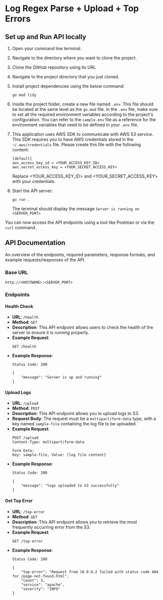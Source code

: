 # Log Regex Parse + Upload + Top Errors

## Set up and Run API locally

1. Open your command line terminal.
2. Navigate to the directory where you want to clone the project.
3. Clone the GitHub repository using its URL
4. Navigate to the project directory that you just cloned.
5. Install project dependencies using the below command:

    ```
    go mod tidy
    ```
6. Inside the project folder, create a new file named `.env`. This file should be located at the same level as the `go.mod` file. In the `.env` file, make sure to set all the required environment variables according to the project's configuration. You can refer to the `sample.env` file as a reference for the environment variables that need to be defined in your `.env` file.
7. This application uses AWS SDK to communicate with AWS S3 service. This SDK requires you to have AWS credentials stored in the `~/.aws/credentials` file. Please create this file with the following content:
    ```
    [default]
    aws_access_key_id = <YOUR_ACCESS_KEY_ID>
    aws_secret_access_key = <YOUR_SECRET_ACCESS_KEY>
    ```

    Replace <YOUR_ACCESS_KEY_ID> and <YOUR_SECRET_ACCESS_KEY> with your credentials.
7. Start the API server:

    ```
    go run .
    ```
    The terminal should display the message `Server is running on <SERVER_PORT>`

You can now access the API endpoints using a tool like Postman or via the `curl` command.

## API Documentation 

An overview of the endpoints, required parameters, response formats, and example requests/responses of the API.

### Base URL

```
http://<HOSTNAME>:<SERVER_PORT>
```

### Endpoints

#### Health Check
- **URL**: `/health`
- **Method**: `GET`
- **Description**: This API endpoint allows users to check the health of the server to ensure it is running properly.
- **Example Request**:
    ```
    GET /health
    ```
- **Example Response**:
    ```
    Status Code: 200

    {
        "message": "Server is up and running"
    }
    ```

#### Upload Logs
- **URL**: `/upload`
- **Method**: `POST`
- **Description**: This API endpoint allows you to upload logs to S3.
- **Request Body**: The request must be a `multipart/form-data` type, with a key named `sample-file` containing the log file to be uploaded.
- **Example Request**:
    ```
    POST /upload
    Content-Type: multipart/form-data

    Form Data:
    Key: sample-file, Value: [log file content]
    ```
- **Example Response**:
    ```
    Status Code: 200

    {
        "message": "logs uploaded to S3 successfully"
    }
    ```

#### Get Top Error
- **URL**: `/top-error`
- **Method**: `GET`
- **Description**: This API endpoint allows you to retrieve the most frequently occurring error from the S3.
- **Example Request**:
    ```
    GET /top-error
    ```
- **Example Response**:
    ```
    Status Code: 200

    {
        "top-error": "Request from 10.0.0.2 failed with status code 404 for /page-not-found.html",
        "count": 3,
        "service": "apache",
        "severity": "INFO"
    }
    ```
